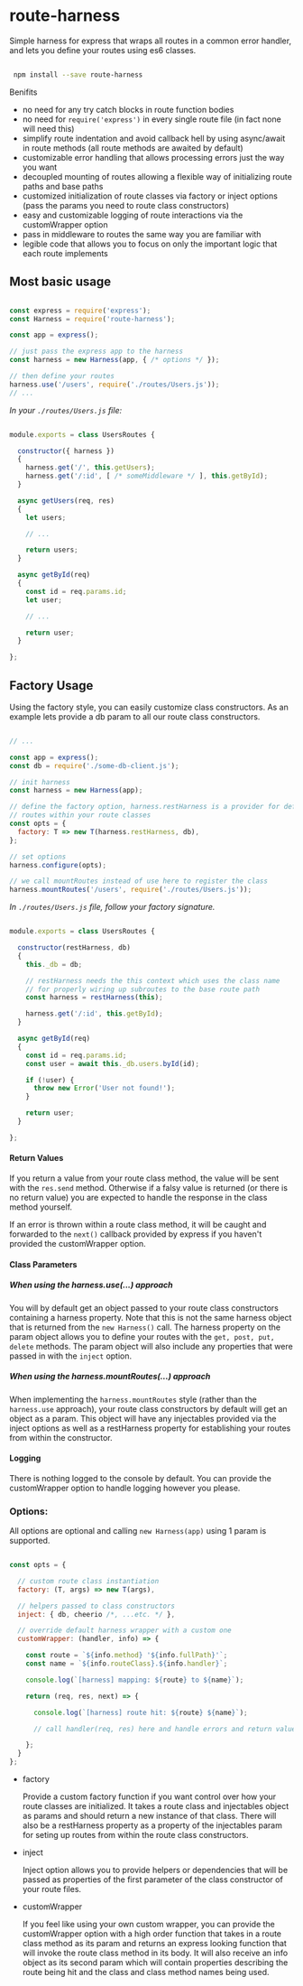 # route-harness

Simple harness for express that wraps all routes in a common error handler, and lets you define your routes using es6 classes.


```bash

 npm install --save route-harness

```


Benifits

 - no need for any try catch blocks in route function bodies
 - no need for `require('express')` in every single route file (in fact none will need this)
 - simplify route indentation and avoid callback hell by using async/await in route methods (all route methods are awaited by default)
 - customizable error handling that allows processing errors just the way you want
 - decoupled mounting of routes allowing a flexible way of initializing route paths and base paths
 - customized initialization of route classes via factory or inject options (pass the params you need to route class constructors)
 - easy and customizable logging of route interactions via the customWrapper option
 - pass in middleware to routes the same way you are familiar with
 - legible code that allows you to focus on only the important logic that each route implements


## Most basic usage

```javascript

const express = require('express');
const Harness = require('route-harness');

const app = express();

// just pass the express app to the harness
const harness = new Harness(app, { /* options */ });

// then define your routes
harness.use('/users', require('./routes/Users.js'));
// ...

```


_In your `./routes/Users.js` file:_

```javascript

module.exports = class UsersRoutes {

  constructor({ harness })
  {
    harness.get('/', this.getUsers);
    harness.get('/:id', [ /* someMiddleware */ ], this.getById);
  }

  async getUsers(req, res)
  {
    let users;

    // ...

    return users;
  }

  async getById(req)
  {
    const id = req.params.id;
    let user;

    // ...

    return user;
  }

};

```

## Factory Usage

Using the factory style, you can easily customize class constructors. As an example lets
provide a db param to all our route class constructors.


```javascript

// ...

const app = express();
const db = require('./some-db-client.js');

// init harness
const harness = new Harness(app);

// define the factory option, harness.restHarness is a provider for defining
// routes within your route classes
const opts = {
  factory: T => new T(harness.restHarness, db),
};

// set options
harness.configure(opts);

// we call mountRoutes instead of use here to register the class
harness.mountRoutes('/users', require('./routes/Users.js'));

```

_In `./routes/Users.js` file, follow your factory signature._

```javascript

module.exports = class UsersRoutes {

  constructor(restHarness, db)
  {
    this._db = db;

    // restHarness needs the this context which uses the class name
    // for properly wiring up subroutes to the base route path
    const harness = restHarness(this);

    harness.get('/:id', this.getById);
  }

  async getById(req)
  {
    const id = req.params.id;
    const user = await this._db.users.byId(id);

    if (!user) {
      throw new Error('User not found!');
    }

    return user;
  }

};


```

#### Return Values

If you return a value from your route class method, the value will be sent with the `res.send` method. Otherwise if a falsy value is returned (or there is no return value) you are expected to handle the response in the class method yourself.

If an error is thrown within a route class method, it will be caught and forwarded to the `next()` callback provided by express if you haven't provided the customWrapper option.

#### Class Parameters

##### When using the _harness.use(...)_ approach

You will by default get an object passed to your route class constructors containing a harness property. Note that this is not the same harness object that is returned from the `new Harness()` call.  The harness property on the param object allows you to define your routes with the `get, post, put, delete` methods.  The param object will also include any properties that were passed in with the `inject` option.

##### When using the _harness.mountRoutes(...)_ approach

When implementing the `harness.mountRoutes` style (rather than the `harness.use` approach), your route class constructors by default will get an object as a param.  This object will have any injectables provided via the inject options as well as a restHarness property for establishing your routes from within the constructor.

#### Logging

There is nothing logged to the console by default.  You can provide the customWrapper option to handle logging however you please.

### Options:

All options are optional and calling `new Harness(app)` using 1 param is supported.

```javascript

const opts = {

  // custom route class instantiation
  factory: (T, args) => new T(args),

  // helpers passed to class constructors
  inject: { db, cheerio /*, ...etc. */ },

  // override default harness wrapper with a custom one
  customWrapper: (handler, info) => {

    const route = `${info.method} '${info.fullPath}'`;
    const name = `${info.routeClass}.${info.handler}`;

    console.log(`[harness] mapping: ${route} to ${name}`);

    return (req, res, next) => {

      console.log(`[harness] route hit: ${route} ${name}`);

      // call handler(req, res) here and handle errors and return values

    };
  }
};

```

- factory

  Provide a custom factory function if you want control over how your route classes are initialized. It takes a route class and injectables object as params and should return a new instance of that class. There will also be a restHarness property as a property of the injectables param for seting up routes from within the route class constructors.

- inject

  Inject option allows you to provide helpers or dependencies that will be passed as properties of the first parameter of the class constructor of your route files.

- customWrapper

  If you feel like using your own custom wrapper, you can provide the customWrapper option with a high order function that takes in a route class method as its param and returns an express looking function that will invoke the route class method in its body. It will also receive an info object as its second param which will contain properties describing the route being hit and the class and class method names being used.

